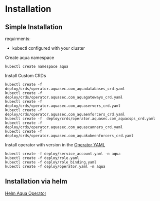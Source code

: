 # Installation

## Simple Installation

requirments:
* kubectl configured with your cluster

Create aqua namespace

```shell
kubectl create namespace aqua
```

Install Custom CRDs

```shell
kubectl create -f  deploy/crds/operator.aquasec.com_aquadatabases_crd.yaml 
kubectl create -f  deploy/crds/operator.aquasec.com_aquagateways_crd.yaml 
kubectl create -f  deploy/crds/operator.aquasec.com_aquaservers_crd.yaml 
kubectl create -f  deploy/crds/operator.aquasec.com_aquaenforcers_crd.yaml
kubectl create -f  deploy/crds/operator.aquasec.com_aquacsps_crd.yaml
kubectl create -f  deploy/crds/operator.aquasec.com_aquascanners_crd.yaml
kubectl create -f  deploy/crds/operator.aquasec.com_aquakubeenforcers_crd.yaml
```

Install operator with version in the [Operator YAML](deploy/operator.yaml)

```shell
kubectl create -f deploy/service_account.yaml -n aqua
kubectl create -f deploy/role.yaml
kubectl create -f deploy/role_binding.yaml
kubectl create -f deploy/operator.yaml -n aqua
```

## Installation via helm

[Helm Aqua Operator](https://github.com/aquasecurity/aqua-operator-helm)